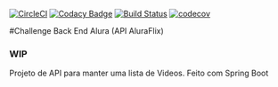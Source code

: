 [![CircleCI](https://circleci.com/gh/afmiguez/aluraflix-backend/tree/master.svg?style=svg)](https://circleci.com/gh/afmiguez/aluraflix-backend/tree/master)
[![Codacy Badge](https://app.codacy.com/project/badge/Grade/9509fe5e2abb42c0b6b93d0e996b8932)](https://www.codacy.com/gh/afmiguez/aluraflix-backend/dashboard?utm_source=github.com&amp;utm_medium=referral&amp;utm_content=afmiguez/aluraflix-backend&amp;utm_campaign=Badge_Grade)
[![Build Status](https://travis-ci.com/afmiguez/aluraflix-backend.svg?branch=master)](https://travis-ci.com/afmiguez/aluraflix-backend)
[![codecov](https://codecov.io/gh/afmiguez/aluraflix-backend/branch/master/graph/badge.svg?token=V5K4YGB2MM)](https://codecov.io/gh/afmiguez/aluraflix-backend)


#Challenge Back End Alura (API AluraFlix)
### WIP
Projeto de API para manter uma lista de Videos.
Feito com Spring Boot


